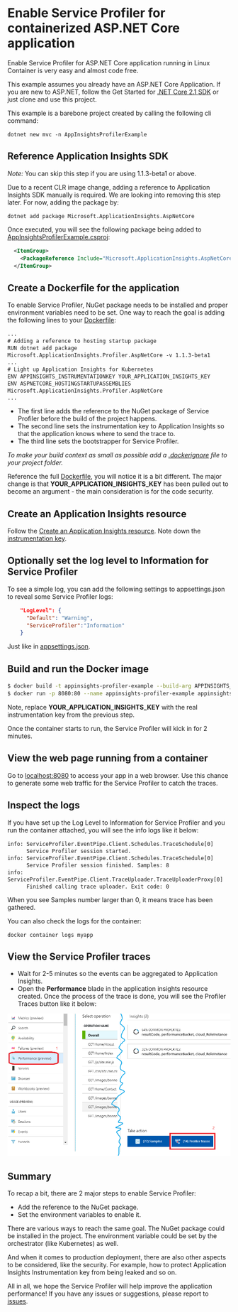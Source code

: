 # Enable Service Profiler for containerized ASP.NET Core application
Enable Service Profiler for ASP.NET Core application running in Linux Container is very easy and almost code free.

This example assumes you already have an ASP.NET Core Application. If you are new to ASP.NET, follow the Get Started for [.NET Core 2.1 SDK](https://dot.net) or just clone and use this project.

This example is a barebone project created by calling the following cli command:
```
dotnet new mvc -n AppInsightsProfilerExample
```

## Reference Application Insights SDK
_Note:_ You can skip this step if you are using 1.1.3-beta1 or above.

Due to a recent CLR image change, adding a reference to Application Insights SDK manually is required. We are looking into removing this step later.
For now, adding the package by:
```
dotnet add package Microsoft.ApplicationInsights.AspNetCore
```
Once executed, you will see the following package being added to [AppInsightsProfilerExample.csproj](AppInsightsProfilerExample.csproj):
```xml
  <ItemGroup>
    <PackageReference Include="Microsoft.ApplicationInsights.AspNetCore" Version="2.3.0" />
  </ItemGroup>
```

## Create a Dockerfile for the application
To enable Service Profiler, NuGet package needs to be installed and proper environment variables need to be set. One way to reach the goal is adding the following lines to your [Dockerfile](./Dockerfile):
```docker
...
# Adding a reference to hosting startup package
RUN dotnet add package Microsoft.ApplicationInsights.Profiler.AspNetCore -v 1.1.3-beta1
...
# Light up Application Insights for Kubernetes
ENV APPINSIGHTS_INSTRUMENTATIONKEY YOUR_APPLICATION_INSIGHTS_KEY
ENV ASPNETCORE_HOSTINGSTARTUPASSEMBLIES Microsoft.ApplicationInsights.Profiler.AspNetCore
...
```
* The first line adds the reference to the NuGet package of Service Profiler before the build of the project happens.
* The second line sets the instrumentation key to Application Insights so that the application knows where to send the trace to.
* The third line sets the bootstrapper for Service Profiler.

*To make your build context as small as possible add a [.dockerignore](.dockerignore) file to your project folder.*

Reference the full [Dockerfile](./Dockerfile), you will notice it is a bit different. The major change is that **YOUR_APPLICATION_INSIGHTS_KEY** has been pulled out to become an argument - the main consideration is for the code security.

## Create an Application Insights resource
Follow the [Create an Application Insights resource](https://docs.microsoft.com/en-us/azure/application-insights/app-insights-create-new-resource). Note down the [instrumentation key](https://docs.microsoft.com/en-us/azure/application-insights/app-insights-create-new-resource#copy-the-instrumentation-key).

## Optionally set the log level to Information for Service Profiler
To see a simple log, you can add the following settings to appsettings.json to reveal some Service Profiler logs:
```json
    "LogLevel": {
      "Default": "Warning",
      "ServiceProfiler":"Information"
    }
```
Just like in [appsettings.json](./appsettings.json).

## Build and run the Docker image
```bash
$ docker build -t appinsights-profiler-example --build-arg APPINSIGHTS_KEY=YOUR_APPLICATION_INSIGHTS_KEY .
$ docker run -p 8080:80 --name appinsights-profiler-example appinsights-profiler-example
```
Note, replace **YOUR_APPLICATION_INSIGHTS_KEY** with the real instrumentation key from the previous step.

Once the container starts to run, the Service Profiler will kick in for 2 minutes.

## View the web page running from a container
Go to [localhost:8080](http://localhost:8080) to access your app in a web browser. Use this chance to generate some web traffic for the Service Profiler to catch the traces.

## Inspect the logs
If you have set up the Log Level to Information for Service Profiler and you run the container attached, you will see the info logs like it below:
```
info: ServiceProfiler.EventPipe.Client.Schedules.TraceSchedule[0]
      Service Profiler session started.
info: ServiceProfiler.EventPipe.Client.Schedules.TraceSchedule[0]
      Service Profiler session finished. Samples: 8
info: ServiceProfiler.EventPipe.Client.TraceUploader.TraceUploaderProxy[0]
      Finished calling trace uploader. Exit code: 0
```
When you see Samples number larger than 0, it means trace has been gathered.

You can also check the logs for the container:
```
docker container logs myapp
```

## View the Service Profiler traces
* Wait for 2-5 minutes so the events can be aggregated to Application Insights.
* Open the **Performance** blade in the application insights resource created. Once the process of the trace is done, you will see the Profiler Traces button like it below:

![Profiler Traces](../../media/performance-blade.png)

## Summary
To recap a bit, there are 2 major steps to enable Service Profiler:

* Add the reference to the NuGet package.
* Set the environment variables to enable it.

There are various ways to reach the same goal. The NuGet package could be installed in the project. The environment variable could be set by the orchestrator (like Kubernetes) as well.

And when it comes to production deployment, there are also other aspects to be considered, like the security. For example, how to protect Application Insights Instrumentation key from being leaked and so on.

All in all, we hope the Service Profiler will help improve the application performance! If you have any issues or suggestions, please report to [issues](https://github.com/Microsoft/ApplicationInsights-Profiler-AspNetCore/issues).

